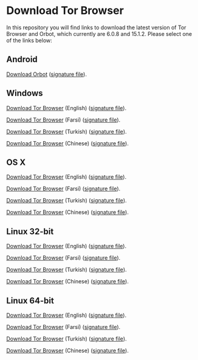 # Download Tor Browser

In this repository you will find links to download the latest version of
Tor Browser and Orbot, which currently are 6.0.8 and 15.1.2. Please select one of the links below:

## Android
[Download Orbot](https://github.com/TheTorProject/gettorbrowser/releases/download/v15.1.2/Orbot-v15.1.2.apk) ([signature file](https://github.com/TheTorProject/gettorbrowser/releases/download/v15.1.2/Orbot-v15.1.2.apk.asc)).

## Windows
[Download Tor Browser](https://github.com/TheTorProject/gettorbrowser/releases/download/v6.0.8/torbrowser-install-6.0.8_en-US.exe) (English) ([signature file](https://github.com/TheTorProject/gettorbrowser/releases/download/v6.0.8/torbrowser-install-6.0.8_en-US.exe.asc)).

[Download Tor Browser](https://github.com/TheTorProject/gettorbrowser/releases/download/v6.0.8/torbrowser-install-6.0.8_fa.exe) (Farsi) ([signature file](https://github.com/TheTorProject/gettorbrowser/releases/download/v6.0.8/torbrowser-install-6.0.8_fa.exe.asc)).

[Download Tor Browser](https://github.com/TheTorProject/gettorbrowser/releases/download/v6.0.8/torbrowser-install-6.0.8_tr.exe) (Turkish) ([signature file](https://github.com/TheTorProject/gettorbrowser/releases/download/v6.0.8/torbrowser-install-6.0.8_tr.exe.asc)).

[Download Tor Browser](https://github.com/TheTorProject/gettorbrowser/releases/download/v6.0.8/torbrowser-install-6.0.8_zh-CN.exe) (Chinese) ([signature file](https://github.com/TheTorProject/gettorbrowser/releases/download/v6.0.8/torbrowser-install-6.0.8_zh-CN.exe.asc)).

## OS X
[Download Tor Browser](https://github.com/TheTorProject/gettorbrowser/releases/download/v6.0.8/TorBrowser-6.0.8-osx64_en-US.dmg) (English) ([signature file](https://github.com/TheTorProject/gettorbrowser/releases/download/v6.0.8/TorBrowser-6.0.8-osx64_en-US.dmg.asc)).

[Download Tor Browser](https://github.com/TheTorProject/gettorbrowser/releases/download/v6.0.8/TorBrowser-6.0.8-osx64_fa.dmg) (Farsi) ([signature file](https://github.com/TheTorProject/gettorbrowser/releases/download/v6.0.8/TorBrowser-6.0.8-osx64_fa.dmg.asc)).

[Download Tor Browser](https://github.com/TheTorProject/gettorbrowser/releases/download/v6.0.8/TorBrowser-6.0.8-osx64_tr.dmg) (Turkish) ([signature file](https://github.com/TheTorProject/gettorbrowser/releases/download/v6.0.8/TorBrowser-6.0.8-osx64_tr.dmg.asc)).

[Download Tor Browser](https://github.com/TheTorProject/gettorbrowser/releases/download/v6.0.8/TorBrowser-6.0.8-osx64_zh-CN.dmg) (Chinese) ([signature file](https://github.com/TheTorProject/gettorbrowser/releases/download/v6.0.8/TorBrowser-6.0.8-osx64_zh-CN.dmg.asc)).

## Linux 32-bit
[Download Tor Browser](https://github.com/TheTorProject/gettorbrowser/releases/download/v6.0.8/tor-browser-linux32-6.0.8_en-US.tar.xz) (English) ([signature file](https://github.com/TheTorProject/gettorbrowser/releases/download/v6.0.8/tor-browser-linux32-6.0.8_en-US.tar.xz.asc)).

[Download Tor Browser](https://github.com/TheTorProject/gettorbrowser/releases/download/v6.0.8/tor-browser-linux32-6.0.8_fa.tar.xz) (Farsi) ([signature file](https://github.com/TheTorProject/gettorbrowser/releases/download/v6.0.8/tor-browser-linux32-6.0.8_fa.tar.xz.asc)).

[Download Tor Browser](https://github.com/TheTorProject/gettorbrowser/releases/download/v6.0.8/tor-browser-linux32-6.0.8_tr.tar.xz) (Turkish) ([signature file](https://github.com/TheTorProject/gettorbrowser/releases/download/v6.0.8/tor-browser-linux32-6.0.8_tr.tar.xz.asc)).

[Download Tor Browser](https://github.com/TheTorProject/gettorbrowser/releases/download/v6.0.8/tor-browser-linux32-6.0.8_zh-CN.tar.xz) (Chinese) ([signature file](https://github.com/TheTorProject/gettorbrowser/releases/download/v6.0.8/tor-browser-linux32-6.0.8_zh-CN.tar.xz.asc)).

## Linux 64-bit
[Download Tor Browser](
https://github.com/TheTorProject/gettorbrowser/releases/download/v6.0.8/tor-browser-linux64-6.0.8_en-US.tar.xz) (English) ([signature file](https://github.com/TheTorProject/gettorbrowser/releases/download/v6.0.8/tor-browser-linux64-6.0.8_en-US.tar.xz.asc)).

[Download Tor Browser](
https://github.com/TheTorProject/gettorbrowser/releases/download/v6.0.8/tor-browser-linux64-6.0.8_fa.tar.xz) (Farsi) ([signature file](https://github.com/TheTorProject/gettorbrowser/releases/download/v6.0.8/tor-browser-linux64-6.0.8_fa.tar.xz.asc)).

[Download Tor Browser](
https://github.com/TheTorProject/gettorbrowser/releases/download/v6.0.8/tor-browser-linux64-6.0.8_tr.tar.xz) (Turkish) ([signature file](https://github.com/TheTorProject/gettorbrowser/releases/download/v6.0.8/tor-browser-linux64-6.0.8_tr.tar.xz.asc)).

[Download Tor Browser](
https://github.com/TheTorProject/gettorbrowser/releases/download/v6.0.8/tor-browser-linux64-6.0.8_zh-CN.tar.xz) (Chinese) ([signature file](https://github.com/TheTorProject/gettorbrowser/releases/download/v6.0.8/tor-browser-linux64-6.0.8_zh-CN.tar.xz.asc)).

